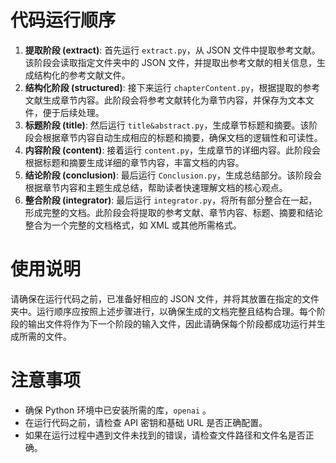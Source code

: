 # 代码运行顺序
1. **提取阶段 (extract)**: 首先运行 `extract.py`，从 JSON 文件中提取参考文献。该阶段会读取指定文件夹中的 JSON 文件，并提取出参考文献的相关信息，生成结构化的参考文献文件。
2. **结构化阶段 (structured)**: 接下来运行 `chapterContent.py`，根据提取的参考文献生成章节内容。此阶段会将参考文献转化为章节内容，并保存为文本文件，便于后续处理。
3. **标题阶段 (title)**: 然后运行 `title&abstract.py`，生成章节标题和摘要。该阶段会根据章节内容自动生成相应的标题和摘要，确保文档的逻辑性和可读性。
4. **内容阶段 (content)**: 接着运行 `content.py`，生成章节的详细内容。此阶段会根据标题和摘要生成详细的章节内容，丰富文档的内容。
5. **结论阶段 (conclusion)**: 最后运行 `Conclusion.py`，生成总结部分。该阶段会根据章节内容和主题生成总结，帮助读者快速理解文档的核心观点。
6. **整合阶段 (integrator)**: 最后运行 `integrator.py`，将所有部分整合在一起，形成完整的文档。此阶段会将提取的参考文献、章节内容、标题、摘要和结论整合为一个完整的文档格式，如 XML 或其他所需格式。

# 使用说明
请确保在运行代码之前，已准备好相应的 JSON 文件，并将其放置在指定的文件夹中。运行顺序应按照上述步骤进行，以确保生成的文档完整且结构合理。每个阶段的输出文件将作为下一个阶段的输入文件，因此请确保每个阶段都成功运行并生成所需的文件。

# 注意事项
- 确保 Python 环境中已安装所需的库，`openai` 。
- 在运行代码之前，请检查 API 密钥和基础 URL 是否正确配置。
- 如果在运行过程中遇到文件未找到的错误，请检查文件路径和文件名是否正确。

